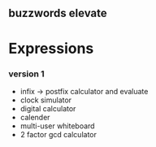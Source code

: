 ## buzzwords elevate
# Expressions

### version 1
 * infix -> postfix calculator and evaluate
 * clock simulator
 * digital calculator
 * calender
 * multi-user whiteboard
 * 2 factor gcd calculator

